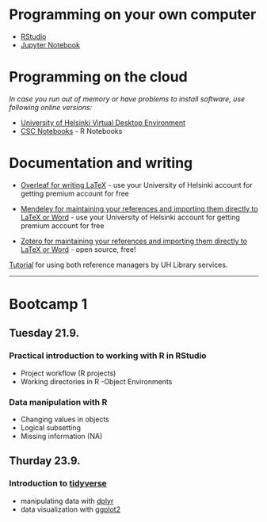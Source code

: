 # Programming on your own computer

* [RStudio](https://www.rstudio.com/)
* [Jupyter Notebook](https://jupyter.org/)

# Programming on the cloud

_In case you run out of memory or have problems to install software, use following online versions:_

* [University of Helsinki Virtual Desktop Environment](https://vdi.helsinki.fi/)
* [CSC Notebooks](https://notebooks.csc.fi/) - R Notebooks

# Documentation and writing

* [Overleaf for writing LaTeX](https://www.overleaf.com/) - use your University of Helsinki account for getting premium account for free

* [Mendeley for maintaining your references and importing them directly to LaTeX or Word](https://mendeley.com) - use your University of Helsinki account for getting premium account for free

* [Zotero for maintaining your references and importing them directly to LaTeX or Word](https://www.zotero.org/) - open source, free!

[Tutorial](https://www2.helsinki.fi/en/helsinki-university-library/library-for-researchers/reference-management-software) for using both reference managers by UH Library services.

---

# Bootcamp 1

## Tuesday 21.9.

### Practical introduction to working with R in RStudio 
  - Project workflow (R projects)
  - Working directories in R
  -Object Environments
  
### Data manipulation with R
  - Changing values in objects
  - Logical subsetting
  - Missing information (NA)

## Thurday 23.9.

### Introduction to [tidyverse](https://www.tidyverse.org/)
  - manipulating data with [dplyr](https://dplyr.tidyverse.org/)
  - data visualization with [ggplot2](https://ggplot2.tidyverse.org/)